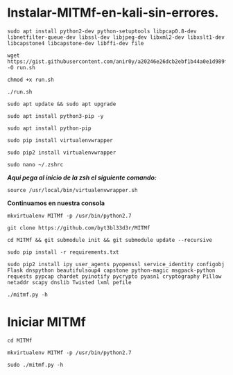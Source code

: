 # Instalar-MITMf-en-kali-sin-errores.
```
sudo apt install python2-dev python-setuptools libpcap0.8-dev libnetfilter-queue-dev libssl-dev libjpeg-dev libxml2-dev libxslt1-dev libcapstone4 libcapstone-dev libffi-dev file
```
```
wget https://gist.githubusercontent.com/anir0y/a20246e26dcb2ebf1b44a0e1d989f5d1/raw/a9908e5dd147f0b6eb71ec51f9845fafe7fb8a7f/pip2%2520install -O run.sh 
```
```
chmod +x run.sh
```
```
./run.sh
```
```
sudo apt update && sudo apt upgrade
```
```
sudo apt install python3-pip -y
```
```
sudo apt install python-pip
```
```
sudo pip install virtualenvwrapper
```
```
sudo pip2 install virtualenvwrapper
```
```
sudo nano ~/.zshrc
```
***Aqui pega al inicio de la zsh el siguiente comando:***
```
source /usr/local/bin/virtualenvwrapper.sh
```
**Continuamos en nuestra consola**
```
mkvirtualenv MITMf -p /usr/bin/python2.7
```
```
git clone https://github.com/byt3bl33d3r/MITMf
```
```
cd MITMf && git submodule init && git submodule update --recursive
```
```
sudo pip install -r requirements.txt
```
```
sudo pip2 install ipy user_agents pyopenssl service_identity configobj Flask dnspython beautifulsoup4 capstone python-magic msgpack-python requests pypcap chardet pyinotify pycrypto pyasn1 cryptography Pillow netaddr scapy dnslib Twisted lxml pefile
```
```
./mitmf.py -h
```
# Iniciar MITMf

```
cd MITMf
```
```
mkvirtualenv MITMf -p /usr/bin/python2.7
```
```
sudo ./mitmf.py -h
```

